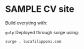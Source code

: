 # SAMPLE CV site


Build everyting with: 

```gulp``` 
Deployed through surge using: 

```surge . lucafilipponi.com``` 